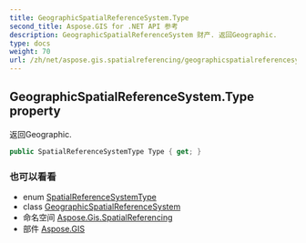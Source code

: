 ```yaml
---
title: GeographicSpatialReferenceSystem.Type
second_title: Aspose.GIS for .NET API 参考
description: GeographicSpatialReferenceSystem 财产. 返回Geographic.
type: docs
weight: 70
url: /zh/net/aspose.gis.spatialreferencing/geographicspatialreferencesystem/type/
---
```

## GeographicSpatialReferenceSystem.Type property

返回Geographic.

```csharp
public SpatialReferenceSystemType Type { get; }
```

### 也可以看看

* enum [SpatialReferenceSystemType](../../spatialreferencesystemtype/)
* class [GeographicSpatialReferenceSystem](../)
* 命名空间 [Aspose.Gis.SpatialReferencing](../../geographicspatialreferencesystem/)
* 部件 [Aspose.GIS](../../../)


